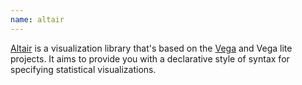 ```yaml
---
name: altair
---
```

[Altair](https://altair-viz.github.io/) is a visualization library that's based on the [Vega](https://vega.github.io/vega/) and Vega lite projects.
It aims to provide you with a declarative style of syntax for specifying statistical visualizations.